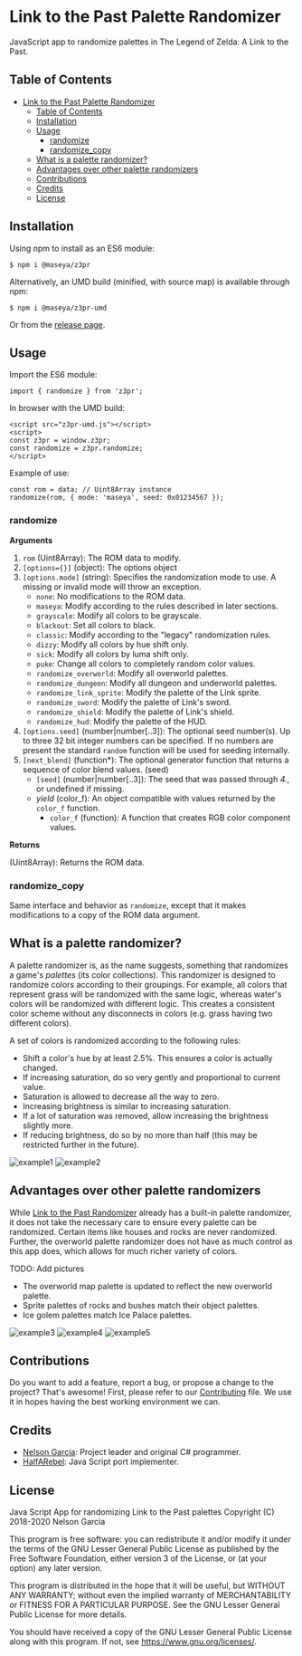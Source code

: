 # Link to the Past Palette Randomizer

JavaScript app to randomize palettes in The Legend of Zelda: A Link to the Past.

## Table of Contents

- [Link to the Past Palette Randomizer](#link-to-the-past-palette-randomizer)
  - [Table of Contents](#table-of-contents)
  - [Installation](#installation)
  - [Usage](#usage)
    - [randomize](#randomize)
    - [randomize_copy](#randomize_copy)
  - [What is a palette randomizer?](#what-is-a-palette-randomizer)
  - [Advantages over other palette randomizers](#advantages-over-other-palette-randomizers)
  - [Contributions](#contributions)
  - [Credits](#credits)
  - [License](#license)

## Installation

Using npm to install as an ES6 module:

```
$ npm i @maseya/z3pr
```

Alternatively, an UMD build (minified, with source map) is available through npm:

```
$ npm i @maseya/z3pr-umd
```

Or from the [release page](https://github.com/maseya/z3pr-js/releases).

## Usage

Import the ES6 module:

```
import { randomize } from 'z3pr';
```

In browser with the UMD build:

```
<script src="z3pr-umd.js"></script>
<script>
const z3pr = window.z3pr;
const randomize = z3pr.randomize;
</script>
```
Example of use:

```
const rom = data; // Uint8Array instance
randomize(rom, { mode: 'maseya', seed: 0x01234567 });
```

### randomize

**Arguments**

1. `rom` (Uint8Array): The ROM data to modify.
2. `[options={}]` (object): The options object
3. `[options.mode]` (string): Specifies the randomization mode to use. A missing
  or invalid mode will throw an exception.
    - `none`: No modifications to the ROM data.
    - `maseya`: Modify according to the rules described in later sections.
    - `grayscale`: Modify all colors to be grayscale.
    - `blackout`: Set all colors to black.
    - `classic`: Modify according to the "legacy" randomization rules.
    - `dizzy`: Modify all colors by hue shift only.
    - `sick`: Modify all colors by luma shift only.
    - `puke`: Change all colors to completely random color values.
    - `randomize_overworld`: Modify all overworld palettes.
    - `randomize_dungeon`: Modify all dungeon and underworld palettes.
    - `randomize_link_sprite`: Modify the palette of the Link sprite.
    - `randomize_sword`: Modify the palette of Link's sword.
    - `randomize_shield`: Modify the palette of Link's shield.
    - `randomize_hud`: Modify the palette of the HUD.
4. `[options.seed]` (number|number[..3]): The optional seed number(s). Up to
  three 32 bit integer numbers can be specified. If no numbers are present
  the standard `random` function will be used for seeding internally.
3. `[next_blend]` (function*): The optional generator function that returns a
  sequence of color blend values. (seed)
    - `[seed]` (number|number[..3]): The seed that was passed through *4.*, or
    undefined if missing.
    - *yield* (color_f): An object compatible with values returned by the
    `color_f` function.
        - `color_f` (function): A function that creates RGB color component values.

**Returns**

(Uint8Array): Returns the ROM data.

### randomize_copy

Same interface and behavior as `randomize`, except that it makes modifications
to a copy of the ROM data argument.

## What is a palette randomizer?

A palette randomizer is, as the name suggests, something that randomizes a
game's _palettes_ (its color collections). This randomizer is designed to
randomize colors according to their groupings. For example, all colors that
represent grass will be randomized with the same logic, whereas water's colors
will be randomized with different logic. This creates a consistent color scheme
without any disconnects in colors (e.g. grass having two different colors).

A set of colors is randomized according to the following rules:

- Shift a color's hue by at least 2.5%. This ensures a color is actually changed.
- If increasing saturation, do so very gently and proportional to current value.
- Saturation is allowed to decrease all the way to zero.
- Increasing brightness is similar to increasing saturation.
- If a lot of saturation was removed, allow increasing the brightness slightly more.
- If reducing brightness, do so by no more than half (this may be restricted
  further in the future).

![example1](https://cdn.discordapp.com/attachments/329059206030295051/641420281608405022/unknown.png)
![example2](https://cdn.discordapp.com/attachments/329059206030295051/641445510074466304/unknown.png)

## Advantages over other palette randomizers

While [Link to the Past Randomizer](https://alttpr.com) already has a built-in
palette randomizer, it does not take the necessary care to ensure every palette
can be randomized. Certain items like houses and rocks are never randomized.
Further, the overworld palette randomizer does not have as much control as this
app does, which allows for much richer variety of colors.

TODO: Add pictures

- The overworld map palette is updated to reflect the new overworld palette.
- Sprite palettes of rocks and bushes match their object palettes.
- Ice golem palettes match Ice Palace palettes.

![example3](https://media.discordapp.net/attachments/329059206030295051/712227454248550450/unknown.png?width=783&height=684)
![example4](https://media.discordapp.net/attachments/329059206030295051/712228332552323112/unknown.png?width=783&height=684)
![example5](https://media.discordapp.net/attachments/329059206030295051/712383831268786216/unknown.png?width=782&height=684)

## Contributions

Do you want to add a feature, report a bug, or propose a change to the project?
That's awesome! First, please refer to our [Contributing](CONTRIBUTING.md) file.
We use it in hopes having the best working environment we can.

## Credits

- [Nelson Garcia](https://github.com/bonimy): Project leader and original C# programmer.
- [HalfARebel](https://github.com/rebelusquo): Java Script port implementer.

## License

Java Script App for randomizing Link to the Past palettes
Copyright (C) 2018-2020 Nelson Garcia

This program is free software: you can redistribute it and/or modify
it under the terms of the GNU Lesser General Public License as published by
the Free Software Foundation, either version 3 of the License, or
(at your option) any later version.

This program is distributed in the hope that it will be useful,
but WITHOUT ANY WARRANTY; without even the implied warranty of
MERCHANTABILITY or FITNESS FOR A PARTICULAR PURPOSE.  See the
GNU Lesser General Public License for more details.

You should have received a copy of the GNU Lesser General Public License
along with this program.  If not, see <https://www.gnu.org/licenses/>.
